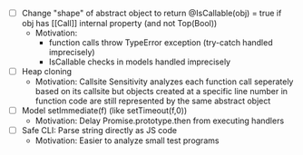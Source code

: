 - [ ] Change "shape" of abstract object to return @IsCallable(obj) = true if obj has [[Call]] internal property (and not Top(Bool))
    - Motivation:
        - function calls throw TypeError exception (try-catch handled imprecisely)
        - IsCallable checks in models handled imprecisely
- [ ] Heap cloning
    - Motivation: Callsite Sensitivity analyzes each function call seperately based on its callsite but objects created at a specific line number in function code are still represented by the same abstract object
- [ ] Model setImmediate(f) (like setTimeout(f,0))
    - Motivation: Delay Promise.prototype.then from executing handlers
- [ ] Safe CLI: Parse string directly as JS code
    - Motivation: Easier to analyze small test programs
